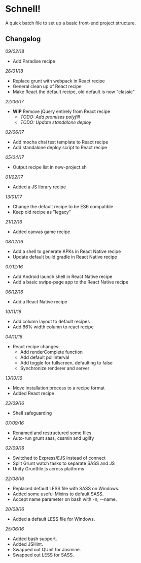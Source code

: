 Schnell!
==========

A quick batch file to set up a basic front-end project structure.

## Changelog

_09/02/18_

- Add Paradise recipe

_26/01/18_

- Replace grunt with webpack in React recipe
- General clean up of React recipe
- Make React the default recipe, old default is now "classic"

_22/06/17_

- __WIP__ Remove jQuery entirely from React recipe
    - _TODO: Add promises polyfill_
    - _TODO: Update standalone deploy_

_02/06/17_

- Add mocha chai test template to React recipe
- Add standalone deploy script to React recipe

_05/04/17_

- Output recipe list in new-project.sh

_01/02/17_

- Added a JS library recipe

_13/01/17_

- Change the default recipe to be ES6 compatible
- Keep old recipe as "legacy"

_21/12/16_

- Added canvas game recipe

_08/12/16_

- Add a shell to generate APKs in React Native recipe
- Update default build.gradle in React Native recipe

_07/12/16_

- Add Android launch shell in React Native recipe
- Add a basic swipe-page app to the React Native recipe

_06/12/16_

- Add a React Native recipe

_10/11/16_

- Add column layout to default recipes
- Add 66% width column to react recipe

_04/11/16_

- React recipe changes:
    - Add renderComplete function
    - Add default pollInterval
    - Add toggle for fullscreen, defaulting to false
    - Synchronize renderer and server

_13/10/16_

- Move installation process to a recipe format
- Added React recipe

_23/09/16_

- Shell safeguarding

_07/09/16_

- Renamed and restructured some files
- Auto-run grunt sass, cssmin and uglify

_02/09/16_

- Switched to Express/EJS instead of connect
- Split Grunt watch tasks to separate SASS and JS
- Unify Gruntfile.js across platforms

_22/08/16_

- Replaced default LESS file with SASS on Windows.
- Added some useful Mixins to default SASS.
- Accept name parameter on bash with -n, --name.

_20/08/16_

- Added a default LESS file for Windows.

_25/06/16_

- Added bash support.
- Added JSHint.
- Swapped out QUnit for Jasmine.
- Swapped out LESS for SASS.
